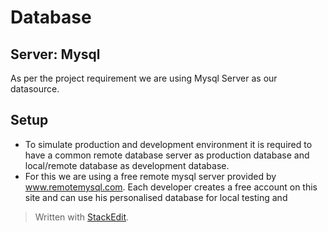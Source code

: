 
# Database
## Server: Mysql
As per the project requirement we are using Mysql Server as our datasource.

## Setup
- To simulate production and development environment it is required to have a common remote database server as production database and local/remote database as development database.
- For this we are using a free remote mysql server provided by www.remotemysql.com. Each developer creates a free account on this site and can use his personalised database for local testing and 

> Written with [StackEdit](https://stackedit.io/).
<!--stackedit_data:
eyJoaXN0b3J5IjpbMTYyNTY4NzM1NF19
-->